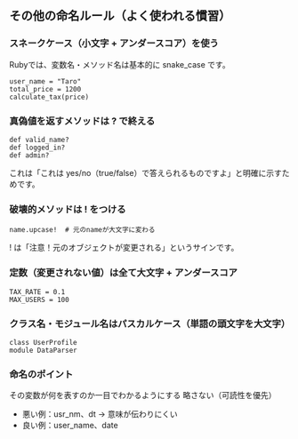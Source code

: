 ## その他の命名ルール（よく使われる慣習）

### スネークケース（小文字 + アンダースコア）を使う
Rubyでは、変数名・メソッド名は基本的に snake_case です。
```
user_name = "Taro"
total_price = 1200
calculate_tax(price)
```
### 真偽値を返すメソッドは ? で終える
```
def valid_name?
def logged_in?
def admin?
```
これは「これは yes/no（true/false）で答えられるものですよ」と明確に示すためです。
### 破壊的メソッドは ! をつける
```
name.upcase!  # 元のnameが大文字に変わる
```
! は「注意！元のオブジェクトが変更される」というサインです。
### 定数（変更されない値）は全て大文字 + アンダースコア
```
TAX_RATE = 0.1
MAX_USERS = 100
```
### クラス名・モジュール名はパスカルケース（単語の頭文字を大文字）
```
class UserProfile
module DataParser
```
### 命名のポイント
その変数が何を表すのか一目でわかるようにする
略さない（可読性を優先）
- 悪い例：usr_nm、dt → 意味が伝わりにくい
- 良い例：user_name、date